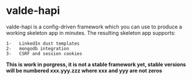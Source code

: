 # valde-hapi
valde-hapi is a config-driven framework which you can use to produce a working skeleton app in minutes.  The resulting skeleton app supports:
 
    1-   LinkedIn dust templates
    2-   mongodb integration 
    3-   CSRF and session cookies 

**This is work in porgress, it is not a stable framework yet, stable versions will be numbered  xxx.yyy.zzz where xxx and yyy are not zeros** 



